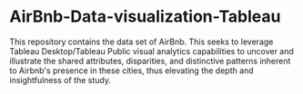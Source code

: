 # AirBnb-Data-visualization-Tableau
This repository contains the data set of AirBnb. This seeks to leverage Tableau Desktop/Tableau Public visual analytics capabilities to uncover and illustrate the shared attributes, disparities, and distinctive patterns inherent to Airbnb's presence in these cities, thus elevating the depth and insightfulness of the study.

